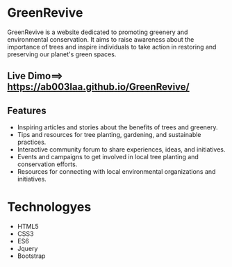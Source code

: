 # GreenRevive

GreenRevive is a website dedicated to promoting greenery and environmental conservation. It aims to raise awareness about the importance of trees and inspire individuals to take action in restoring and preserving our planet's green spaces.
## Live Dimo==> https://ab003laa.github.io/GreenRevive/
## Features

- Inspiring articles and stories about the benefits of trees and greenery.
- Tips and resources for tree planting, gardening, and sustainable practices.
- Interactive community forum to share experiences, ideas, and initiatives.
- Events and campaigns to get involved in local tree planting and conservation efforts.
- Resources for connecting with local environmental organizations and initiatives.

# Technologyes
- HTML5
- CSS3
- ES6
- Jquery
- Bootstrap

